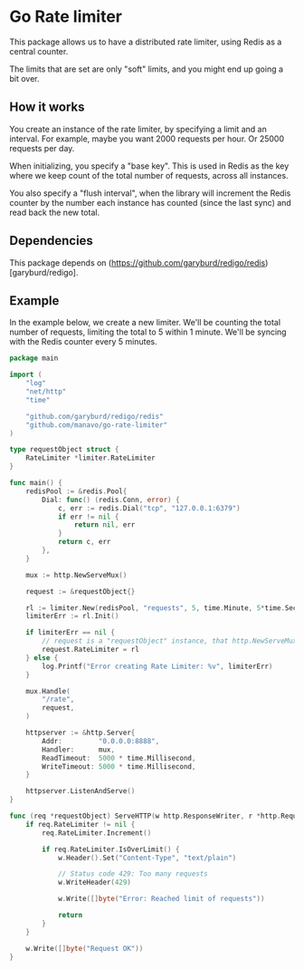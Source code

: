 # Go Rate limiter

This package allows us to have a distributed rate limiter, using Redis as a central counter.

The limits that are set are only "soft" limits, and you might end up going a bit over.

## How it works

You create an instance of the rate limiter, by specifying a limit and an interval. For example, maybe you want 2000 requests per hour. Or 25000 requests per day.

When initializing, you specify a "base key". This is used in Redis as the key where we keep count of the total number of requests, across all instances.

You also specify a "flush interval", when the library will increment the Redis counter by the number each instance has counted (since the last sync) and read back the new total.

## Dependencies

This package depends on (https://github.com/garyburd/redigo/redis)[garyburd/redigo].

## Example

In the example below, we create a new limiter. We'll be counting the total number of requests, limiting the total to 5 within 1 minute. We'll be syncing with the Redis counter every 5 minutes.

```go
package main

import (
	"log"
	"net/http"
	"time"

	"github.com/garyburd/redigo/redis"
	"github.com/manavo/go-rate-limiter"
)

type requestObject struct {
	RateLimiter *limiter.RateLimiter
}

func main() {
	redisPool := &redis.Pool{
		Dial: func() (redis.Conn, error) {
			c, err := redis.Dial("tcp", "127.0.0.1:6379")
			if err != nil {
				return nil, err
			}
			return c, err
		},
	}

	mux := http.NewServeMux()

	request := &requestObject{}

	rl := limiter.New(redisPool, "requests", 5, time.Minute, 5*time.Second)
	limiterErr := rl.Init()

	if limiterErr == nil {
		// request is a "requestObject" instance, that http.NewServeMux().Handle() accepts
		request.RateLimiter = rl
	} else {
		log.Printf("Error creating Rate Limiter: %v", limiterErr)
	}

	mux.Handle(
		"/rate",
		request,
	)

	httpserver := &http.Server{
		Addr:         "0.0.0.0:8888",
		Handler:      mux,
		ReadTimeout:  5000 * time.Millisecond,
		WriteTimeout: 5000 * time.Millisecond,
	}

	httpserver.ListenAndServe()
}

func (req *requestObject) ServeHTTP(w http.ResponseWriter, r *http.Request) {
	if req.RateLimiter != nil {
		req.RateLimiter.Increment()

		if req.RateLimiter.IsOverLimit() {
			w.Header().Set("Content-Type", "text/plain")

			// Status code 429: Too many requests
			w.WriteHeader(429)

			w.Write([]byte("Error: Reached limit of requests"))

			return
		}
	}

	w.Write([]byte("Request OK"))
}
```
